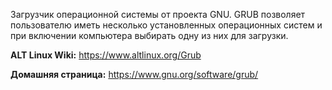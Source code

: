 Загрузчик операционной системы от проекта GNU.
GRUB позволяет пользователю иметь несколько установленных операционных систем и при включении компьютера выбирать
одну из них для загрузки.

**ALT Linux Wiki:** <https://www.altlinux.org/Grub>

**Домашняя страница:** <https://www.gnu.org/software/grub/>
